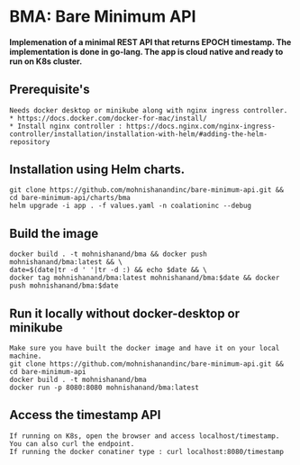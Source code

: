 # BMA: Bare Minimum API
#### Implemenation of a minimal REST API that returns EPOCH timestamp. The implementation is done in go-lang. The app is cloud native and ready to run on K8s cluster.

## Prerequisite's
```
Needs docker desktop or minikube along with nginx ingress controller.
* https://docs.docker.com/docker-for-mac/install/
* Install nginx controller : https://docs.nginx.com/nginx-ingress-controller/installation/installation-with-helm/#adding-the-helm-repository
```

## Installation using Helm charts.
```
git clone https://github.com/mohnishanandinc/bare-minimum-api.git && cd bare-minimum-api/charts/bma
helm upgrade -i app . -f values.yaml -n coalationinc --debug
```

## Build the image
```
docker build . -t mohnishanand/bma && docker push mohnishanand/bma:latest && \
date=$(date|tr -d ' '|tr -d :) && echo $date && \
docker tag mohnishanand/bma:latest mohnishanand/bma:$date && docker push mohnishanand/bma:$date 
```
## Run it locally without docker-desktop or minikube
```
Make sure you have built the docker image and have it on your local machine.
git clone https://github.com/mohnishanandinc/bare-minimum-api.git && cd bare-minimum-api 
docker build . -t mohnishanand/bma
docker run -p 8080:8080 mohnishanand/bma:latest
``` 
## Access the timestamp API
```
If running on K8s, open the browser and access localhost/timestamp. You can also curl the endpoint.
If running the docker conatiner type : curl localhost:8080/timestamp
```



